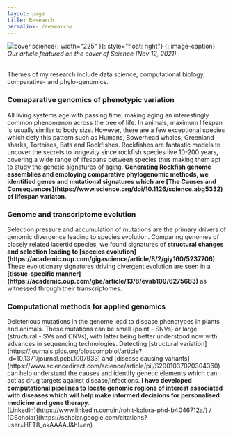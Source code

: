 ```yaml
---
layout: page
title: Research
permalink: /research/
---
```


![cover science](../images/science_cover.jpg){: width="225" }{: style="float: right"}
{:.image-caption}
*Our article featured on the cover of Science (Nov 12, 2021)*

<br>Themes of my research include data science, computational biology, comparative- and phylo-genomics.

<h3>Comaparative genomics of phenotypic variation</h3>
All living systems age with passing time, making aging an interestingly common phenomenon across the tree of life. In animals, maximum lifespan is usually similar to body size. However, there are a few exceptional species which defy this pattern such as Humans, Bowerhead whales, Greenland sharks, Tortoises, Bats and Rockfishes. Rockfishes are fantastic models to uncover the secrets to longevity since rockfish species live 10-200 years, covering a wide range of lifespans between species thus making them apt to study the genetic signatures of aging. <b>Generating Rockfish genome assemblies and employing comparative phylogenomic methods, we identified genes and mutational signatures which are [The Causes and Consequences](https://www.science.org/doi/10.1126/science.abg5332) of lifespan variaton</b>.

<h3>Genome and transcriptome evolution</h3>
Selection pressure and accumulation of mutations are the primary drivers of genomic divergence leading to species evolution. Comparing genomes of closely related lacertid species, we found signatures of <b>structural changes and selection leading to [species evolution](https://academic.oup.com/gigascience/article/8/2/giy160/5237706)</b>. These evolutionary signatures driving divergent evolution are seen in a <b>[tissue-specific manner](https://academic.oup.com/gbe/article/13/8/evab109/6275683)</b> as witnessed through their transcriptomes.

<h3>Computational methods for applied genomics</h3>
Deleterious mutations in the genome lead to disease phenotypes in plants and animals. These mutations can be small (point - SNVs) or large (structural - SVs and CNVs), with latter being better understood now with advances in sequencing technologies. Detecting [structural variation](https://journals.plos.org/ploscompbiol/article?id=10.1371/journal.pcbi.1007933) and [disease causing variants](https://www.sciencedirect.com/science/article/pii/S2001037020304360) can help understand the causes and identify genetic elements which can act as drug targets against disease/infections. <b>I have developed computational pipelines to locate genomic regions of interest associated with diseases which will help make informed decisions for personalised medicine and gene therapy</b>.

<br>
[LinkedIn](https://www.linkedin.com/in/rohit-kolora-phd-b4046712a/) / [GScholar](https://scholar.google.com/citations?user=HET8_okAAAAJ&hl=en) 
